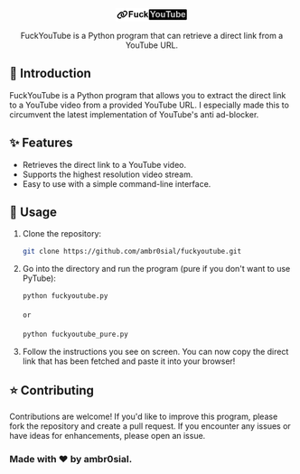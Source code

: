 <p align="center">
  <a href="https://github.com/ambr0sial/fuckyoutube"><img src="assets/fuckyoutube.png" alt="FuckYouTube" width="128" /></a> 
</p>
<p align="center">
  FuckYouTube is a Python program that can retrieve a direct link from a YouTube URL.
</p>

## 🌹 Introduction

FuckYouTube is a Python program that allows you to extract the direct link to a YouTube video from a provided YouTube URL. I especially made this to circumvent the latest implementation of YouTube's anti ad-blocker.

## ✨ Features

- Retrieves the direct link to a YouTube video.
- Supports the highest resolution video stream.
- Easy to use with a simple command-line interface.

## 🌸 Usage

1. Clone the repository:

   ```bash
   git clone https://github.com/ambr0sial/fuckyoutube.git
   ```

2. Go into the directory and run the program (pure if you don't want to use PyTube):
   ```bash
   python fuckyoutube.py
   
   or
   
   python fuckyoutube_pure.py
   ```

3. Follow the instructions you see on screen. You can now copy the direct link that has been fetched and paste it into your browser!

## ⭐ Contributing

Contributions are welcome! If you'd like to improve this program, please fork the repository and create a pull request. If you encounter any issues or have ideas for enhancements, please open an issue.

### Made with ❤ by ambr0sial.
